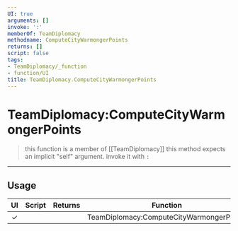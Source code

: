 ```yaml
---
UI: true
arguments: []
invoke: ':'
memberOf: TeamDiplomacy
methodname: ComputeCityWarmongerPoints
returns: []
script: false
tags:
- TeamDiplomacy/_function
- function/UI
title: TeamDiplomacy.ComputeCityWarmongerPoints
---
```

# TeamDiplomacy:ComputeCityWarmongerPoints
> this function is a member of [[TeamDiplomacy]]
> this method expects an implicit "self" argument. invoke it with `:`
-----
## Usage
|  UI | Script | Returns | Function | Arguments |
|:---:|:------:|-------:|:--------:|:---------|
|✓| ||TeamDiplomacy:ComputeCityWarmongerPoints||
